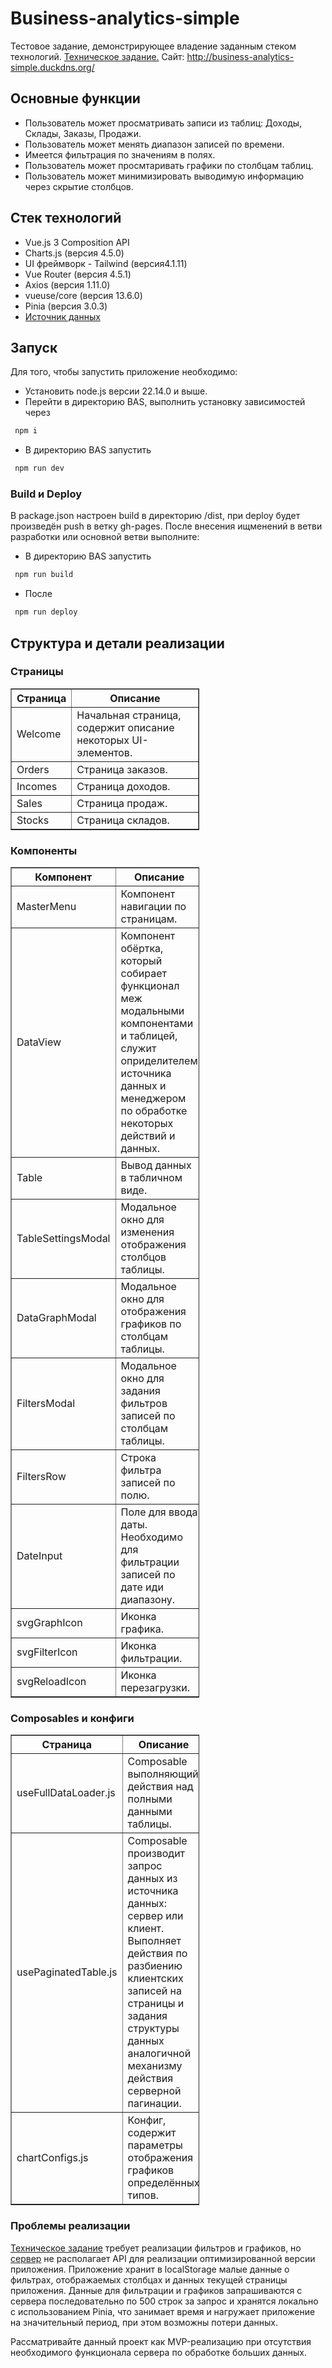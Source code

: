 # Business-analytics-simple
Тестовое задание, демонстрирующее владение заданным стеком технологий. [Техническое задание.](https://github.com/KrakishMusta/Business-analytics-simple/blob/main/Docs/task.md)
Сайт: http://business-analytics-simple.duckdns.org/

## **Основные функции**
* Пользователь может просматривать записи из таблиц: Доходы, Склады, Заказы, Продажи.
* Пользователь может менять диапазон записей по времени.
* Имеется фильтрация по значениям в полях.
* Пользователь может просмтаривать графики по столбцам таблиц.
* Пользователь может минимизировать выводимую информацию через скрытие столбцов.

## **Стек технологий**
* Vue.js 3 Composition API
* Charts.js (версия 4.5.0)
* UI фреймворк - Tailwind (версия4.1.11)
* Vue Router (версия 4.5.1)
* Axios (версия 1.11.0)
* vueuse/core (версия 13.6.0)
* Pinia (версия 3.0.3)
* [Источник данных](https://github.com/cy322666/wb-api/tree/master)


## **Запуск**
Для того, чтобы запустить приложение необходимо:
*  Установить node.js версии 22.14.0 и выше.
*  Перейти в директорию BAS, выполнить установку зависимостей через
  ```bash
   npm i
  ```
*  В директорию BAS запустить
  ```bash
   npm run dev
  ```
### Build и Deploy
В package.json настроен build в директорию /dist, при deploy будет произведён push в ветку gh-pages.
После внесения ищменений в ветви разработки или основной ветви выполните:
*  В директорию BAS запустить
  ```bash
   npm run build
  ```
*  После
  ```bash
   npm run deploy
  ```

## **Структура и детали реализации**

### Страницы
<table border="1" style="width:60%; border-collapse: collapse;">
  <tr>
    <th style="width:15%;">Страница</th>
    <th>Описание</th>
  </tr>
  <tr>
    <td>Welcome</td>
    <td>Начальная страница, содержит описание некоторых UI-элементов.</td>
  </tr>
  <tr>
    <td>Orders</td>
    <td>Страница заказов.</td>
  </tr>
    <tr>
    <td>Incomes</td>
    <td>Страница доходов.</td>
  </tr>
    <tr>
    <td>Sales</td>
    <td>Страница продаж.</td>
  </tr>
    <tr>
    <td>Stocks</td>
    <td>Страница складов.</td>
  </tr>
</table>

### Компоненты
<table border="1" style="width:60%; border-collapse: collapse;">
  <tr>
    <th style="width:15%;">Компонент</th>
    <th>Описание</th>
  </tr>
  <tr>
    <td>MasterMenu</td>
    <td>Компонент навигации по страницам.</td>
  </tr>
  <tr>
    <td>DataView</td>
    <td>Компонент обёртка, который собирает функционал меж модальными компонентами и таблицей, служит оприделителем источника данных и менеджером по обработке некоторых действий и данных.</td>
  </tr>
  <tr>
    <td>Table</td>
    <td>Вывод данных в табличном виде.</td>
  </tr>
  <tr>
    <td>TableSettingsModal</td>
    <td>Модальное окно для изменения отображения столбцов таблицы.</td>
  </tr>
  <tr>
    <td>DataGraphModal</td>
    <td>Модальное окно для отображения графиков по столбцам таблицы.</td>
  </tr>
  <tr>
    <td>FiltersModal</td>
    <td>Модальное окно для задания фильтров записей по столбцам таблицы.</td>
  </tr>
    <tr>
    <td>FiltersRow</td>
    <td>Строка фильтра записей по полю.</td>
  </tr>
  <tr>
    <td>DateInput</td>
    <td>Поле для ввода даты. Необходимо для фильтрации записей по дате иди диапазону.</td>
  </tr>
  <tr>
    <td>svgGraphIcon</td>
    <td>Иконка графика.</td>
  </tr>
  <tr>
    <td>svgFilterIcon</td>
    <td>Иконка фильтрации.</td>
  </tr>
  <tr>
    <td>svgReloadIcon</td>
    <td>Иконка перезагрузки.</td>
  </tr>
</table>


### Composables и конфиги
<table border="1" style="width:60%; border-collapse: collapse;">
  <tr>
    <th style="width:15%">Страница</th>
    <th>Описание</th>
  </tr>
  <tr>
    <td>useFullDataLoader.js</td>
    <td>Composable выполняющий действия над полными данными таблицы.</td>
  </tr>
  <tr>
    <td>usePaginatedTable.js</td>
    <td>Composable производит запрос данных из источника данных: сервер или клиент. Выполняет действия по разбиению клиентских записей на страницы и задания структуры данных аналогичной механизму действия серверной пагинации.</td>
  </tr>
  <tr>
    <td>chartConfigs.js</td>
    <td>Конфиг, содержит параметры отображения графиков определённых типов.</td>
  </tr>
</table>

### Проблемы реализации

[Техническое задание](https://github.com/KrakishMusta/Business-analytics-simple/blob/main/Docs/task.md) требует реализации фильтров и графиков, но [сервер](https://github.com/cy322666/wb-api/tree/master) не располагает API для реализации оптимизированной версии приложения. Приложение хранит в localStorage малые данные о фильтрах, отображаемых столбцах и данных текущей страницы приложения. Данные для фильтрации и графиков запрашиваются с сервера последовательно по 500 строк за запрос и хранятся локально с использованием Pinia, что занимает время и нагружает приложение на значительный период, при этом возможны потери данных.

Рассматривайте данный проект как MVP-реализацию при отсутствия необходимого функционала сервера по обработке больших данных.
